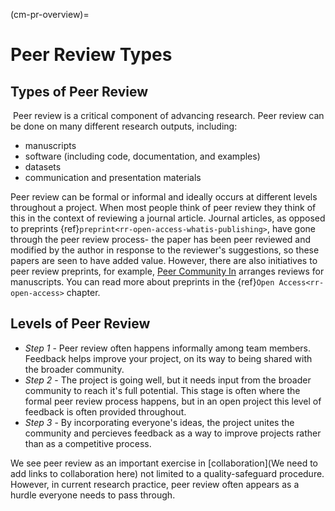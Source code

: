 (cm-pr-overview)=

# Peer Review Types

## Types of Peer Review
​ Peer review is a critical component of advancing research. Peer review can be done on many different research outputs, including:
* manuscripts
* software (including code, documentation, and examples)
* datasets
* communication and presentation materials


Peer review can be formal or informal and ideally occurs at different levels throughout a project. When most people think of peer review they think of this in the context of reviewing a journal article. Journal articles, as opposed to preprints {ref}`preprint<rr-open-access-whatis-publishing>`, have gone through the peer review process- the paper has been peer reviewed and modified by the author in response to the reviewer's suggestions, so these papers are seen to have added value. However, there are also initiatives to peer review preprints, for example, [Peer Community In](https://peercommunityin.org/) arranges reviews for manuscripts. You can read more about preprints in the {ref}`Open Access<rr-open-access>` chapter.


## Levels of Peer Review
* *Step 1* - Peer review often happens informally among team members. Feedback helps improve your project, on its way to being shared with the broader community.​
* *Step 2* - The project is going well, but it needs input from the broader community to reach it's full potential. This stage is often where the formal peer review process happens, but in an open project this level of feedback is often provided throughout.​
* *Step 3* - By incorporating everyone's ideas, the project unites the community and percieves feedback as a way to improve projects rather than as a competitive process.

We see peer review as an important exercise in \[collaboration\](We need to add links to collaboration here) not limited to a quality-safeguard procedure. However, in current research practice, peer review often appears as a hurdle everyone needs to pass through.




